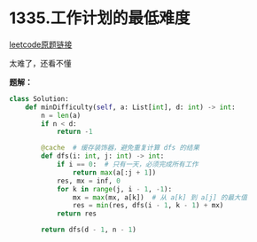 # 1335.工作计划的最低难度

[leetcode原题链接](https://leetcode.cn/problems/minimum-difficulty-of-a-job-schedule/)

太难了，还看不懂

**题解：**

```python
class Solution:
    def minDifficulty(self, a: List[int], d: int) -> int:
        n = len(a)
        if n < d:
            return -1

        @cache  # 缓存装饰器，避免重复计算 dfs 的结果
        def dfs(i: int, j: int) -> int:
            if i == 0:  # 只有一天，必须完成所有工作
                return max(a[:j + 1])
            res, mx = inf, 0
            for k in range(j, i - 1, -1):
                mx = max(mx, a[k])  # 从 a[k] 到 a[j] 的最大值
                res = min(res, dfs(i - 1, k - 1) + mx)
            return res

        return dfs(d - 1, n - 1)
```
